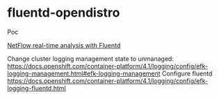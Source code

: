 # fluentd-opendistro
Poc


[NetFlow real-time analysis with Fluentd](https://gist.github.com/narutaro/d569cdd48414e09f044e)

Change cluster logging management state to unmanaged: https://docs.openshift.com/container-platform/4.1/logging/config/efk-logging-management.html#efk-logging-management
Configure fluentd https://docs.openshift.com/container-platform/4.1/logging/config/efk-logging-fluentd.html

